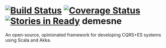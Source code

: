 [![Build Status](https://travis-ci.org/dmrolfs/demesne.svg?branch=master)](https://travis-ci.org/dmrolfs/demesne)
[![Coverage Status](https://img.shields.io/coveralls/dmrolfs/demesne.svg)](https://coveralls.io/r/dmrolfs/demesne)
[![Stories in Ready](https://badge.waffle.io/dmrolfs/demesne.png?label=ready&title=Ready)](https://waffle.io/dmrolfs/demesne)
demesne
=======

An open-source, opinionated framework for developing CQRS+ES systems using Scala and Akka.
